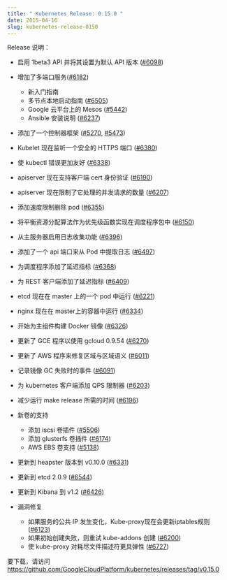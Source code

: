 ```yaml
---
title: " Kubernetes Release: 0.15.0 "
date: 2015-04-16
slug: kubernetes-release-0150
---
```



Release 说明：


* 启用 1beta3 API 并将其设置为默认 API 版本 ([#6098][1])
* 增加了多端口服务([#6182][2])
    * 新入门指南
    * 多节点本地启动指南 ([#6505][3])
    * Google 云平台上的 Mesos ([#5442][4])
    * Ansible 安装说明 ([#6237][5])
* 添加了一个控制器框架 ([#5270][6], [#5473][7])
* Kubelet 现在监听一个安全的 HTTPS 端口 ([#6380][8])
* 使 kubectl 错误更加友好 ([#6338][9])
* apiserver 现在支持客户端 cert 身份验证 ([#6190][10])
* apiserver 现在限制了它处理的并发请求的数量 ([#6207][11])
* 添加速度限制删除 pod ([#6355][12])
* 将平衡资源分配算法作为优先级函数实现在调度程序包中 ([#6150][13])
* 从主服务器启用日志收集功能 ([#6396][14])
* 添加了一个 api 端口来从 Pod 中提取日志 ([#6497][15])
* 为调度程序添加了延迟指标 ([#6368][16])
* 为 REST 客户端添加了延迟指标 ([#6409][17])


* etcd 现在在 master 上的一个 pod 中运行 ([#6221][18])
* nginx 现在在 master上的容器中运行 ([#6334][19])
* 开始为主组件构建 Docker 镜像 ([#6326][20])
* 更新了 GCE 程序以使用 gcloud 0.9.54 ([#6270][21])
* 更新了 AWS 程序来修复区域与区域语义 ([#6011][22])
* 记录镜像 GC 失败时的事件 ([#6091][23])
* 为 kubernetes 客户端添加 QPS 限制器 ([#6203][24])
* 减少运行 make release 所需的时间 ([#6196][25])
* 新卷的支持
    * 添加 iscsi 卷插件 ([#5506][26])
    * 添加 glusterfs 卷插件 ([#6174][27])
    * AWS EBS 卷支持 ([#5138][28])
* 更新到 heapster 版本到 v0.10.0 ([#6331][29])
* 更新到 etcd 2.0.9 ([#6544][30])
* 更新到 Kibana 到 v1.2 ([#6426][31])
* 漏洞修复
    * 如果服务的公共 IP 发生变化，Kube-proxy现在会更新iptables规则 ([#6123][32])
    * 如果初始创建失败，则重试 kube-addons 创建 ([#6200][33])
    * 使 kube-proxy 对耗尽文件描述符更具弹性 ([#6727][34])

要下载，请访问 https://github.com/GoogleCloudPlatform/kubernetes/releases/tag/v0.15.0

[1]: https://github.com/GoogleCloudPlatform/kubernetes/pull/6098 "在 master 中默认启用 v1beta3 api 版本"
[2]: https://github.com/GoogleCloudPlatform/kubernetes/pull/6182 "实现多端口服务"
[3]: https://github.com/GoogleCloudPlatform/kubernetes/pull/6505 "Docker 多节点"
[4]: https://github.com/GoogleCloudPlatform/kubernetes/pull/5442 "谷歌云平台上 Mesos 入门指南"
[5]: https://github.com/GoogleCloudPlatform/kubernetes/pull/6237 "示例 ansible 设置仓库"
[6]: https://github.com/GoogleCloudPlatform/kubernetes/pull/5270 "控制器框架"
[7]: https://github.com/GoogleCloudPlatform/kubernetes/pull/5473 "添加 DeltaFIFO（控制器框架块）"
[8]: https://github.com/GoogleCloudPlatform/kubernetes/pull/6380 "将 kubelet 配置为使用 HTTPS (获得 2)"
[9]: https://github.com/GoogleCloudPlatform/kubernetes/pull/6338 "返回用于配置验证的类型化错误，并简化错误"
[10]: https://github.com/GoogleCloudPlatform/kubernetes/pull/6190 "添加客户端证书认证"
[11]: https://github.com/GoogleCloudPlatform/kubernetes/pull/6207 "为服务器处理的正在运行的请求数量添加一个限制。"
[12]: https://github.com/GoogleCloudPlatform/kubernetes/pull/6355 "添加速度限制删除 pod"
[13]: https://github.com/GoogleCloudPlatform/kubernetes/pull/6150 "将均衡资源分配算法作为优先级函数实现在调度程序包中。"
[14]: https://github.com/GoogleCloudPlatform/kubernetes/pull/6396 "启用主服务器收集日志。"
[15]: https://github.com/GoogleCloudPlatform/kubernetes/pull/6497 "pod 子日志资源"
[16]: https://github.com/GoogleCloudPlatform/kubernetes/pull/6368 "将基本延迟指标添加到调度程序。"
[17]: https://github.com/GoogleCloudPlatform/kubernetes/pull/6409 "向 REST 客户端添加延迟指标"
[18]: https://github.com/GoogleCloudPlatform/kubernetes/pull/6221 "在 pod 中运行 etcd 2.0.5"
[19]: https://github.com/GoogleCloudPlatform/kubernetes/pull/6334 "添加一个 nginx docker 镜像用于主程序。"
[20]: https://github.com/GoogleCloudPlatform/kubernetes/pull/6326 "为主组件创建 Docker 镜像"
[21]: https://github.com/GoogleCloudPlatform/kubernetes/pull/6270 "gcloud 0.9.54 的更新"

[22]: https://github.com/GoogleCloudPlatform/kubernetes/pull/6011 "修复 AWS 区域 与 zone"
[23]: https://github.com/GoogleCloudPlatform/kubernetes/pull/6091 "记录镜像 GC 失败时的事件。"
[24]: https://github.com/GoogleCloudPlatform/kubernetes/pull/6203 "向 kubernetes 客户端添加 QPS 限制器。"
[25]: https://github.com/GoogleCloudPlatform/kubernetes/pull/6196 "在 `make release` 的构建和打包阶段并行化架构"
[26]: https://github.com/GoogleCloudPlatform/kubernetes/pull/5506 "添加 iscsi 卷插件"
[27]: https://github.com/GoogleCloudPlatform/kubernetes/pull/6174 "实现 glusterfs 卷插件"
[28]: https://github.com/GoogleCloudPlatform/kubernetes/pull/5138 "AWS EBS 卷支持"
[29]: https://github.com/GoogleCloudPlatform/kubernetes/pull/6331 "将 heapster 版本更新到 v0.10.0"
[30]: https://github.com/GoogleCloudPlatform/kubernetes/pull/6544 "构建 etcd 镜像(版本 2.0.9)，并将 kubernetes 集群升级到新版本"
[31]: https://github.com/GoogleCloudPlatform/kubernetes/pull/6426 "更新 Kibana 到 v1.2，它对 Elasticsearch 的位置进行了参数化"
[32]: https://github.com/GoogleCloudPlatform/kubernetes/pull/6123 "修复了 kube-proxy 中的一个错误，如果一个服务的公共 ip 发生变化，它不会更新 iptables 规则"
[33]: https://github.com/GoogleCloudPlatform/kubernetes/pull/6200 "如果 kube-addons 创建失败，请重试 kube-addons 创建。"
[34]: https://github.com/GoogleCloudPlatform/kubernetes/pull/6727 "pkg/proxy: fd 用完后引起恐慌"

